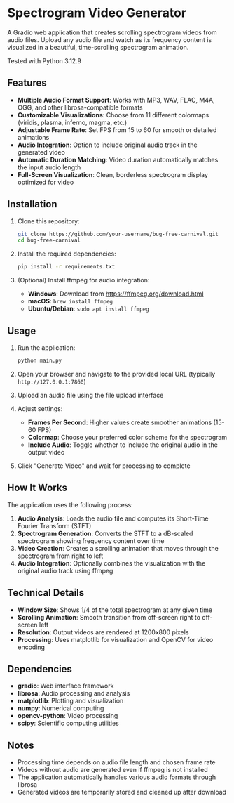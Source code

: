 # Spectrogram Video Generator

A Gradio web application that creates scrolling spectrogram videos from audio files. Upload any audio file and watch as its frequency content is visualized in a beautiful, time-scrolling spectrogram animation.

Tested with Python 3.12.9

## Features

- **Multiple Audio Format Support**: Works with MP3, WAV, FLAC, M4A, OGG, and other librosa-compatible formats
- **Customizable Visualizations**: Choose from 11 different colormaps (viridis, plasma, inferno, magma, etc.)
- **Adjustable Frame Rate**: Set FPS from 15 to 60 for smooth or detailed animations
- **Audio Integration**: Option to include original audio track in the generated video
- **Automatic Duration Matching**: Video duration automatically matches the input audio length
- **Full-Screen Visualization**: Clean, borderless spectrogram display optimized for video

## Installation

1. Clone this repository:
   ```bash
   git clone https://github.com/your-username/bug-free-carnival.git
   cd bug-free-carnival
   ```

2. Install the required dependencies:
   ```bash
   pip install -r requirements.txt
   ```

3. (Optional) Install ffmpeg for audio integration:
   - **Windows**: Download from https://ffmpeg.org/download.html
   - **macOS**: `brew install ffmpeg`
   - **Ubuntu/Debian**: `sudo apt install ffmpeg`

## Usage

1. Run the application:
   ```bash
   python main.py
   ```

2. Open your browser and navigate to the provided local URL (typically `http://127.0.0.1:7860`)

3. Upload an audio file using the file upload interface

4. Adjust settings:
   - **Frames Per Second**: Higher values create smoother animations (15-60 FPS)
   - **Colormap**: Choose your preferred color scheme for the spectrogram
   - **Include Audio**: Toggle whether to include the original audio in the output video

5. Click "Generate Video" and wait for processing to complete

## How It Works

The application uses the following process:

1. **Audio Analysis**: Loads the audio file and computes its Short-Time Fourier Transform (STFT)
2. **Spectrogram Generation**: Converts the STFT to a dB-scaled spectrogram showing frequency content over time
3. **Video Creation**: Creates a scrolling animation that moves through the spectrogram from right to left
4. **Audio Integration**: Optionally combines the visualization with the original audio track using ffmpeg

## Technical Details

- **Window Size**: Shows 1/4 of the total spectrogram at any given time
- **Scrolling Animation**: Smooth transition from off-screen right to off-screen left
- **Resolution**: Output videos are rendered at 1200x800 pixels
- **Processing**: Uses matplotlib for visualization and OpenCV for video encoding

## Dependencies

- **gradio**: Web interface framework
- **librosa**: Audio processing and analysis
- **matplotlib**: Plotting and visualization
- **numpy**: Numerical computing
- **opencv-python**: Video processing
- **scipy**: Scientific computing utilities

## Notes

- Processing time depends on audio file length and chosen frame rate
- Videos without audio are generated even if ffmpeg is not installed
- The application automatically handles various audio formats through librosa
- Generated videos are temporarily stored and cleaned up after download
